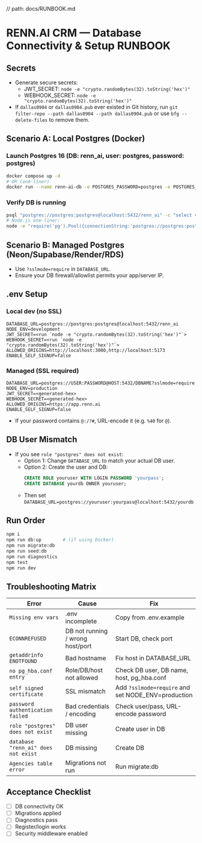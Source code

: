 // path: docs/RUNBOOK.md

# RENN.AI CRM — Database Connectivity & Setup RUNBOOK

## Secrets
- Generate secure secrets:
  - JWT_SECRET: `node -e "crypto.randomBytes(32).toString('hex')"`
  - WEBHOOK_SECRET: `node -e "crypto.randomBytes(32).toString('hex')"`
- If `dallas0904` or `dallas0904.pub` ever existed in Git history, run `git filter-repo --path dallas0904 --path dallas0904.pub` or use `bfg --delete-files` to remove them.

## Scenario A: Local Postgres (Docker)

### Launch Postgres 16 (DB: renn_ai, user: postgres, password: postgres)
```sh
docker compose up -d
# OR (one-liner)
docker run --name renn-ai-db -e POSTGRES_PASSWORD=postgres -e POSTGRES_USER=postgres -e POSTGRES_DB=renn_ai -p 5432:5432 -d postgres:16
```

### Verify DB is running
```sh
psql "postgres://postgres:postgres@localhost:5432/renn_ai" -c "select version();"
# Node.js one-liner:
node -e "require('pg').Pool({connectionString:'postgres://postgres:postgres@localhost:5432/renn_ai'}).query('select 1').then(r=>console.log('OK')).catch(e=>console.error(e.message))"
```

## Scenario B: Managed Postgres (Neon/Supabase/Render/RDS)
- Use `?sslmode=require` in `DATABASE_URL`.
- Ensure your DB firewall/allowlist permits your app/server IP.

## .env Setup


### Local dev (no SSL)
```
DATABASE_URL=postgres://postgres:postgres@localhost:5432/renn_ai
NODE_ENV=development
JWT_SECRET=<run `node -e "crypto.randomBytes(32).toString('hex')"`>
WEBHOOK_SECRET=<run `node -e "crypto.randomBytes(32).toString('hex')"`>
ALLOWED_ORIGINS=http://localhost:3000,http://localhost:5173
ENABLE_SELF_SIGNUP=false
```

### Managed (SSL required)
```
DATABASE_URL=postgres://USER:PASSWORD@HOST:5432/DBNAME?sslmode=require
NODE_ENV=production
JWT_SECRET=<generated-hex>
WEBHOOK_SECRET=<generated-hex>
ALLOWED_ORIGINS=https://app.renn.ai
ENABLE_SELF_SIGNUP=false
```
- If your password contains `@:/?#`, URL-encode it (e.g. `%40` for `@`).

## DB User Mismatch
- If you see `role "postgres" does not exist`:
  - Option 1: Change `DATABASE_URL` to match your actual DB user.
  - Option 2: Create the user and DB:
    ```sql
    CREATE ROLE youruser WITH LOGIN PASSWORD 'yourpass';
    CREATE DATABASE yourdb OWNER youruser;
    ```
  - Then set `DATABASE_URL=postgres://youruser:yourpass@localhost:5432/yourdb`

## Run Order
```sh
npm i
npm run db:up        # (if using Docker)
npm run migrate:db
npm run seed:db
npm run diagnostics
npm test
npm run dev
```

## Troubleshooting Matrix
| Error | Cause | Fix |
|-------|-------|-----|
| `Missing env vars` | .env incomplete | Copy from .env.example |
| `ECONNREFUSED` | DB not running / wrong host/port | Start DB, check port |
| `getaddrinfo ENOTFOUND` | Bad hostname | Fix host in DATABASE_URL |
| `no pg_hba.conf entry` | Role/DB/host not allowed | Check DB user, DB name, host, pg_hba.conf |
| `self signed certificate` | SSL mismatch | Add `?sslmode=require` and set NODE_ENV=production |
| `password authentication failed` | Bad credentials / encoding | Check user/pass, URL-encode password |
| `role "postgres" does not exist` | DB user missing | Create user in DB |
| `database "renn_ai" does not exist` | DB missing | Create DB |
| `Agencies table error` | Migrations not run | Run migrate:db |

## Acceptance Checklist
- [ ] DB connectivity OK
- [ ] Migrations applied
- [ ] Diagnostics pass
- [ ] Register/login works
- [ ] Security middleware enabled
